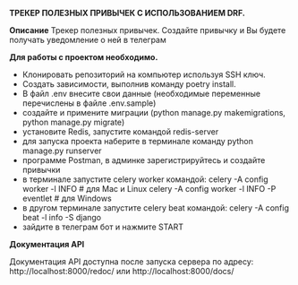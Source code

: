 **ТРЕКЕР ПОЛЕЗНЫХ ПРИВЫЧЕК С ИСПОЛЬЗОВАНИЕМ DRF.**

**Описание**
Трекер полезных привычек. Создайте привычку и Вы будете получать уведомление о ней в телеграм


**Для работы с проектом необходимо.**  
- Клонировать репозиторий на компьютер используя SSH ключ.
- Создать зависимости, выполнив команду poetry install.
- В файл .env внесите свои данные (необходимые переменные перечислены в файле .env.sample)
- создайте и примените миграции (python manage.py makemigrations, python manage.py migrate)
- установите Redis, запустите командой redis-server
- для запуска проекта наберите в терминале команду python manage.py runserver
- программе Postman, в админке зарегистрируйтесь и создайте привычки
- в терминале запустите celery worker командой:
  celery -A config worker -l INFO  # для Mac и Linux
  celery -A config worker -l INFO -P eventlet  # для Windows
- в другом терминале запустите celery beat командой:
  celery -A config beat -l info -S django
- зайдите в телеграм бот и нажмите START


**Документация API**

Документация API доступна после запуска сервера по адресу: http://localhost:8000/redoc/ или http://localhost:8000/docs/
